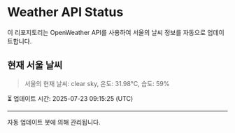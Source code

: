 
# Weather API Status

이 리포지토리는 OpenWeather API를 사용하여 서울의 날씨 정보를 자동으로 업데이트합니다.

## 현재 서울 날씨
> 서울의 현재 날씨: clear sky, 온도: 31.98°C, 습도: 59%

⏳ 업데이트 시간: 2025-07-23 09:15:25 (UTC)

---
자동 업데이트 봇에 의해 관리됩니다.

